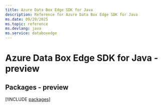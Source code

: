```yaml
---
title: Azure Data Box Edge SDK for Java
description: Reference for Azure Data Box Edge SDK for Java
ms.date: 09/29/2025
ms.topic: reference
ms.devlang: java
ms.service: databoxedge
---
```

# Azure Data Box Edge SDK for Java - preview
## Packages - preview
[!INCLUDE [packages](data-box-edge-index.md)]